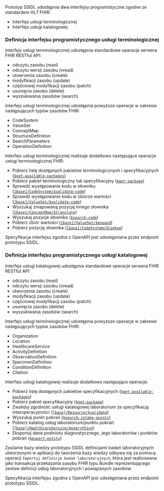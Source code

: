 Prototyp SSIDL udostępnia dwa interfejsy programistyczne zgodne ze standardem HL7 FHIR:
* Interfejs usługi terminologicznej
* Interfejs usługi katalogowej

### Definicja interfejsu programistycznego usługi terminologicznej

Interfejs usługi terminologicznej udostępnia standardowe operacje serwera FHIR RESTful API:
* odczytu zasobu (read)
* odczytu wersji zasobu (vread)
* utowrzenia zasobu (create)
* modyfikacji zasobu (update)
* częściowej modyfikacji zasobu (patch)
* usunięcia zasobu (delete)
* wyszukiwania zasobów (search)

Interfejs usługi terminologicznej udostępnia powyższe operacje w zakresie następujących typów zasobów FHIR:
* CodeSystem
* ValueSet
* ConceptMap
* StructureDefinition
* SearchParameters
* OperationDefinition

Interfejs usługi terminologicznej realizuje dodatkowo następujące operacje usługi terminologicznej FHIR:
* Pobierz listę dostępnych pakietów terminologicznych i specyfikacyjnych ([`$get-available-packages`](OperationDefinition-SsidlGetAvailablePackages.html))
* Pobierz pakiet terminologiczny lub specyfikacyjny ([`$get-package`](OperationDefinition-SsidlGetPackage.html))
* Sprawdź występowanie kodu w słowniku ([`[base]/CodeSystem/$validate-code`](http://hl7.org/fhir/OperationDefinition/CodeSystem-validate-code))
* Sprawdź występowanie kodu w zbiorze wartości ([`[base]/ValueSet/$validate-code`](http://hl7.org/fhir/OperationDefinition/ValueSet-validate-code))
* Wyszukaj zmapowaną pozycję innego słownika ([`[base]/ConceptMap/$translate`](http://hl7.org/fhir/OperationDefinition/ConceptMap-translate))
* Wyszukaj pozycje słownika ([`$search-code`](OperationDefinition-SsidlSearchCode.html))
* Pobierz zbiór wartości ([`[base]/ValueSet/$expand`]( http://hl7.org/fhir/OperationDefinition/ValueSet-expand))
* Pobierz pozycję słownika ([`[base]/CodeSystem/$lookup`](http://hl7.org/fhir/OperationDefinition/CodeSystem-lookup))

Specyfikacja interfejsu zgodna z OpenAPI jest udostępniana przez endpoint prototypu SSIDL.

### Definicja interfejsu programistycznego usługi katalogowej

Interfejs usługi katalogowej udostępnia standardowe operacje serwera FHIR RESTful API:
* odczytu zasobu (read)
* odczytu wersji zasobu (vread)
* utworzenia zasobu (create)
* modyfikacji zasobu (update)
* częściowej modyfikacji zasobu (patch)
* usunięcia zasobu (delete)
* wyszukiwania zasobów (search)

Interfejs usługi terminologicznej udostępnia powyższe operacje w zakresie następujących typów zasobów FHIR:
* Organization
* Location
* HealthcareService
* ActivityDefinition
* ObservationDefinition
* SpecimenDefinition
* ConditionDefinition
* Citation

Interfejs usługi katalogowej realizuje dodatkowo następujące operacje:
* Pobierz listę dostępnych pakietów specyfikacyjnych ([`$get-available-packages`](OperationDefinition-SsidlGetAvailablePackages.html))
* Pobierz pakiet specyfikacyjny ([`$get-package`](OperationDefinition-SsidlGetPackage.html))
* Zwaliduj zgodność usługi katalogowej laboratorium ze specyfikacją interoperacyjności ([`[base]/Resource/$validate`]( http://hl7.org/fhir/OperationDefinition/Resource-validate))
* Wyszukaj punkt pobrań ([`$search-intake-points`](OperationDefinition-SsidlSearchIntakePoints.html))
* Pobierz katalog usług laboratorium/punktu pobrań ([`[base]/HealthcareService/$everything`](OperationDefinition-SsidlGetCatalog.html))
* Eksportuj dane podmiotu diagnostycznego, jego laboratoriów i punktów pobrań ([`$export-entity`](OperationDefinition-SsidlExportLab.html))

Zasilanie bazy wiedzy prototypu SSIDL definicjami badań laboratoryjnych utworzonymi w aplikacji do tworzenia bazy wiedzy odbywa się za pomocą operacji 
`Importuj definicje badań laboratoryjnych`, która jest realizowana jako transakcja przekazania zasobu FHIR typu Bundle reprezentującego zestaw definicji usług laboratoryjnych i powiązanych zasobów.

Specyfikacja interfejsu zgodna z OpenAPI jest udostępniana przez endpoint prototypu SSIDL.
